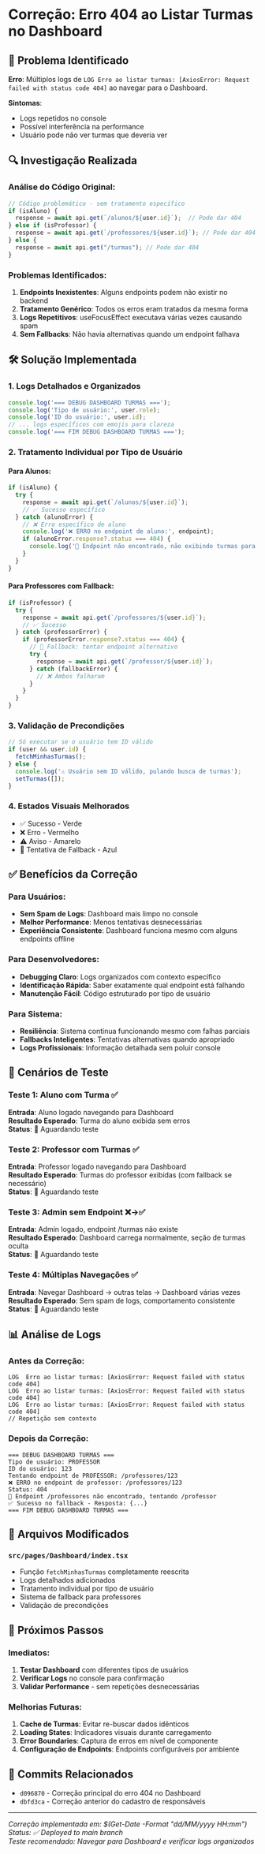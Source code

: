 # Correção: Erro 404 ao Listar Turmas no Dashboard

## 🐛 Problema Identificado

**Erro**: Múltiplos logs de `LOG Erro ao listar turmas: [AxiosError: Request failed with status code 404]` ao navegar para o Dashboard.

**Sintomas**:
- Logs repetidos no console
- Possível interferência na performance
- Usuário pode não ver turmas que deveria ver

## 🔍 Investigação Realizada

### Análise do Código Original:
```typescript
// Código problemático - sem tratamento específico
if (isAluno) {
  response = await api.get(`/alunos/${user.id}`);  // Pode dar 404
} else if (isProfessor) {
  response = await api.get(`/professores/${user.id}`); // Pode dar 404
} else {
  response = await api.get("/turmas"); // Pode dar 404
}
```

### Problemas Identificados:
1. **Endpoints Inexistentes**: Alguns endpoints podem não existir no backend
2. **Tratamento Genérico**: Todos os erros eram tratados da mesma forma
3. **Logs Repetitivos**: useFocusEffect executava várias vezes causando spam
4. **Sem Fallbacks**: Não havia alternativas quando um endpoint falhava

## 🛠️ Solução Implementada

### 1. **Logs Detalhados e Organizados**
```typescript
console.log('=== DEBUG DASHBOARD TURMAS ===');
console.log('Tipo de usuário:', user.role);
console.log('ID do usuário:', user.id);
// ... logs específicos com emojis para clareza
console.log('=== FIM DEBUG DASHBOARD TURMAS ===');
```

### 2. **Tratamento Individual por Tipo de Usuário**

#### Para Alunos:
```typescript
if (isAluno) {
  try {
    response = await api.get(`/alunos/${user.id}`);
    // ✅ Sucesso específico
  } catch (alunoError) {
    // ❌ Erro específico de aluno
    console.log('❌ ERRO no endpoint de aluno:', endpoint);
    if (alunoError.response?.status === 404) {
      console.log('🔄 Endpoint não encontrado, não exibindo turmas para aluno');
    }
  }
}
```

#### Para Professores com Fallback:
```typescript
if (isProfessor) {
  try {
    response = await api.get(`/professores/${user.id}`);
    // ✅ Sucesso
  } catch (professorError) {
    if (professorError.response?.status === 404) {
      // 🔄 Fallback: tentar endpoint alternativo
      try {
        response = await api.get(`/professor/${user.id}`);
      } catch (fallbackError) {
        // ❌ Ambos falharam
      }
    }
  }
}
```

### 3. **Validação de Precondições**
```typescript
// Só executar se o usuário tem ID válido
if (user && user.id) {
  fetchMinhasTurmas();
} else {
  console.log('⚠️ Usuário sem ID válido, pulando busca de turmas');
  setTurmas([]);
}
```

### 4. **Estados Visuais Melhorados**
- ✅ Sucesso - Verde
- ❌ Erro - Vermelho  
- ⚠️ Aviso - Amarelo
- 🔄 Tentativa de Fallback - Azul

## ✅ Benefícios da Correção

### Para Usuários:
- **Sem Spam de Logs**: Dashboard mais limpo no console
- **Melhor Performance**: Menos tentativas desnecessárias
- **Experiência Consistente**: Dashboard funciona mesmo com alguns endpoints offline

### Para Desenvolvedores:
- **Debugging Claro**: Logs organizados com contexto específico
- **Identificação Rápida**: Saber exatamente qual endpoint está falhando
- **Manutenção Fácil**: Código estruturado por tipo de usuário

### Para Sistema:
- **Resiliência**: Sistema continua funcionando mesmo com falhas parciais
- **Fallbacks Inteligentes**: Tentativas alternativas quando apropriado
- **Logs Profissionais**: Informação detalhada sem poluir console

## 🧪 Cenários de Teste

### Teste 1: Aluno com Turma ✅
**Entrada**: Aluno logado navegando para Dashboard  
**Resultado Esperado**: Turma do aluno exibida sem erros  
**Status**: 🧪 Aguardando teste

### Teste 2: Professor com Turmas ✅
**Entrada**: Professor logado navegando para Dashboard  
**Resultado Esperado**: Turmas do professor exibidas (com fallback se necessário)  
**Status**: 🧪 Aguardando teste

### Teste 3: Admin sem Endpoint ❌→✅
**Entrada**: Admin logado, endpoint /turmas não existe  
**Resultado Esperado**: Dashboard carrega normalmente, seção de turmas oculta  
**Status**: 🧪 Aguardando teste

### Teste 4: Múltiplas Navegações ✅
**Entrada**: Navegar Dashboard → outras telas → Dashboard várias vezes  
**Resultado Esperado**: Sem spam de logs, comportamento consistente  
**Status**: 🧪 Aguardando teste

## 📊 Análise de Logs

### Antes da Correção:
```
LOG  Erro ao listar turmas: [AxiosError: Request failed with status code 404]
LOG  Erro ao listar turmas: [AxiosError: Request failed with status code 404]
LOG  Erro ao listar turmas: [AxiosError: Request failed with status code 404]
// Repetição sem contexto
```

### Depois da Correção:
```
=== DEBUG DASHBOARD TURMAS ===
Tipo de usuário: PROFESSOR
ID do usuário: 123
Tentando endpoint de PROFESSOR: /professores/123
❌ ERRO no endpoint de professor: /professores/123
Status: 404
🔄 Endpoint /professores não encontrado, tentando /professor
✅ Sucesso no fallback - Resposta: {...}
=== FIM DEBUG DASHBOARD TURMAS ===
```

## 🔧 Arquivos Modificados

### `src/pages/Dashboard/index.tsx`
- Função `fetchMinhasTurmas` completamente reescrita
- Logs detalhados adicionados
- Tratamento individual por tipo de usuário
- Sistema de fallback para professores
- Validação de precondições

## 🚀 Próximos Passos

### Imediatos:
1. **Testar Dashboard** com diferentes tipos de usuários
2. **Verificar Logs** no console para confirmação
3. **Validar Performance** - sem repetições desnecessárias

### Melhorias Futuras:
1. **Cache de Turmas**: Evitar re-buscar dados idênticos
2. **Loading States**: Indicadores visuais durante carregamento
3. **Error Boundaries**: Captura de erros em nível de componente
4. **Configuração de Endpoints**: Endpoints configuráveis por ambiente

## 📝 Commits Relacionados

- `d096870` - Correção principal do erro 404 no Dashboard
- `dbfd3ca` - Correção anterior do cadastro de responsáveis

---

*Correção implementada em: $(Get-Date -Format "dd/MM/yyyy HH:mm")*  
*Status: ✅ Deployed to main branch*  
*Teste recomendado: Navegar para Dashboard e verificar logs organizados*